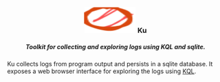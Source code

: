 <h3 align="center">
<img src="docs/assets/logo.svg" width="120px" height="60px" style="inline-block" /> Ku
</h3>

<h5 align="center">
Toolkit for collecting and exploring logs using KQL and sqlite.
</h3>

Ku collects logs from program output and persists in a sqlite database. It exposes a web browser interface for exploring the logs using [KQL][kql].

[kql]: https://docs.microsoft.com/en-us/azure/data-explorer/kusto/query/